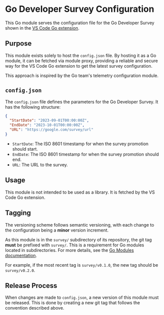 # Go Developer Survey Configuration

This Go module serves the configuration file for the Go Developer Survey shown in the [VS Code Go extension](https://github.com/golang/vscode-go).

## Purpose

This module exists solely to host the `config.json` file. By hosting it as a Go module, it can be fetched via module proxy, providing a reliable and secure way for the VS Code Go extension to get the latest survey configuration.

This approach is inspired by the Go team's telemetry configuration module.

## `config.json`

The `config.json` file defines the parameters for the Go Developer Survey. It has the following structure:

```json
{
  "StartDate": "2023-09-01T00:00:00Z",
  "EndDate": "2023-10-01T00:00:00Z",
  "URL": "https://google.com/survey/url"
}
```

-   `StartDate`: The ISO 8601 timestamp for when the survey promotion should start.
-   `EndDate`: The ISO 8601 timestamp for when the survey promotion should end.
-   `URL`: The URL to the survey.

## Usage

This module is not intended to be used as a library. It is fetched by the VS Code Go extension.

## Tagging

The versioning scheme follows semantic versioning, with each change to the configuration being a **minor** version increment.

As this module is in the `survey/` subdirectory of its repository, the git tag **must** be prefixed with `survey/`. This is a requirement for Go modules located in subdirectories. For more details, see the [Go Modules documentation](https://go.dev/ref/mod#vcs-version).

For example, if the most recent tag is `survey/v0.1.0`, the new tag should be `survey/v0.2.0`.

## Release Process

When changes are made to `config.json`, a new version of this module must be released. This is done by creating a new git tag that follows the convention described above.
